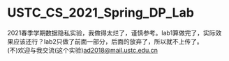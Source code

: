 # USTC_CS_2021_Spring_DP_Lab
2021春季学期数据隐私实验，我做得太烂了，谨慎参考。lab1算做完了，实际效果应该还行？lab2只做了前面一部分，后面的放弃了，所以就不上传了。  
(不)欢迎与我交流(这个实验)ad2018@mail.ustc.edu.cn
